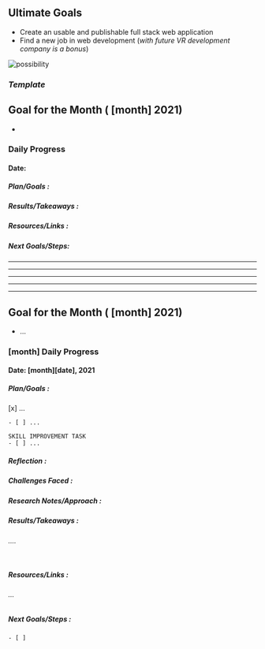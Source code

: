 <!-- MENU NEEDED HERE TO GET TO DIFFERENT SECTIONS -->
## Ultimate Goals 

- Create an usable and publishable full stack web application 
- Find a new job in web development (_with future VR development company is a bonus_)

![possibility](https://user-images.githubusercontent.com/24945340/125719275-f47ab1fa-b6b7-4f32-82c0-701dc8bd2d62.jpg)


### _Template_

## Goal for the Month ( [month] 2021)

- 

### Daily Progress 

#### Date: 

##### **Plan/Goals** : 

##### **Results/Takeaways** :

##### **Resources/Links** :

##### **Next Goals/Steps**:
____
____
____
____
____



## Goal for the Month ( [month] 2021)

- ...

### [month] Daily Progress 

<!--Copy Daily from here-->
#### Date: [month][date], 2021

##### **Plan/Goals** : 
[x] ...
```
- [ ] ... 
```
```
SKILL IMPROVEMENT TASK
- [ ] ...
```      
##### **Reflection** :
##### **Challenges Faced** :
##### **Research Notes/Approach** :
##### **Results/Takeaways** :
###### .... 
```
```
##### **Resources/Links** :
###### ...
##### **Next Goals/Steps** :
```
- [ ]
```
<!--Copy Daily to here-->
